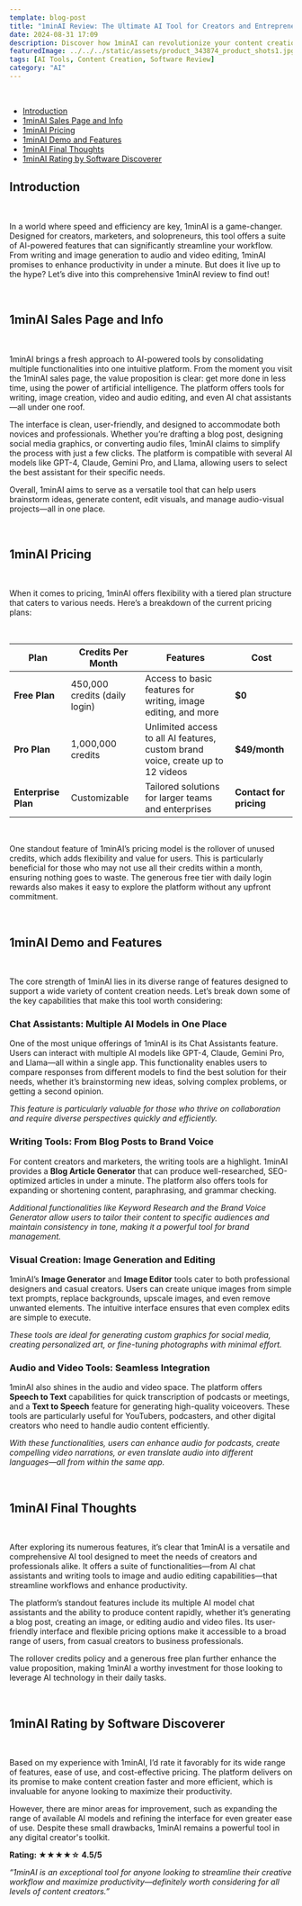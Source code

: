 ```yaml
---
template: blog-post
title: "1minAI Review: The Ultimate AI Tool for Creators and Entrepreneurs"
date: 2024-08-31 17:09
description: Discover how 1minAI can revolutionize your content creation process with its suite of AI-powered tools for writing, image editing, and audio-video enhancement.
featuredImage: ../../../static/assets/product_343874_product_shots1.jpg
tags: [AI Tools, Content Creation, Software Review]
category: "AI" 
---
```



<br>

<!-- Table of Contents will be dynamically generated and inserted here -->
<div class="toc">
  <ul>
    <li>
      <a href="#introduction">Introduction</a>
    </li>
    <li>
      <a href="#1minai-sales-page-and-info">1minAI Sales Page and Info</a>
    </li>
    <li>
      <a href="#1minai-pricing">1minAI Pricing</a>
    </li>
    <li>
      <a href="#1minai-demo-and-features">1minAI Demo and Features</a>
    </li>
    <li>
      <a href="#1minai-final-thoughts">1minAI Final Thoughts</a>
    </li>
    <li>
      <a href="#1minai-rating-by-softwarediscoverer">1minAI Rating by Software Discoverer</a>
    </li>
  </ul>
</div>

<h2 id="introduction">Introduction</h2>
<br>
<p>In a world where speed and efficiency are key, 1minAI is a game-changer. Designed for creators, marketers, and solopreneurs, this tool offers a suite of AI-powered features that can significantly streamline your workflow. From writing and image generation to audio and video editing, 1minAI promises to enhance productivity in under a minute. But does it live up to the hype? Let’s dive into this comprehensive 1minAI review to find out!</p>
<br>

<h2 id="1minai-sales-page-and-info">1minAI Sales Page and Info</h2>
<br>
<p>1minAI brings a fresh approach to AI-powered tools by consolidating multiple functionalities into one intuitive platform. From the moment you visit the 1minAI sales page, the value proposition is clear: get more done in less time, using the power of artificial intelligence. The platform offers tools for writing, image creation, video and audio editing, and even AI chat assistants—all under one roof.</p>
<p>The interface is clean, user-friendly, and designed to accommodate both novices and professionals. Whether you’re drafting a blog post, designing social media graphics, or converting audio files, 1minAI claims to simplify the process with just a few clicks. The platform is compatible with several AI models like GPT-4, Claude, Gemini Pro, and Llama, allowing users to select the best assistant for their specific needs.</p>
<p>Overall, 1minAI aims to serve as a versatile tool that can help users brainstorm ideas, generate content, edit visuals, and manage audio-visual projects—all in one place.</p>
<br>

<h2 id="1minai-pricing">1minAI Pricing</h2>
<br>

<p>When it comes to pricing, 1minAI offers flexibility with a tiered plan structure that caters to various needs. Here’s a breakdown of the current pricing plans:
</p><br>


| **Plan**             | **Credits Per Month**     | **Features**                                             | **Cost**                |
|----------------------|---------------------------|-----------------------------------------------------------|--------------------------|
| **Free Plan**        | 450,000 credits (daily login) | Access to basic features for writing, image editing, and more | **$0**                   |
| **Pro Plan**         | 1,000,000 credits         | Unlimited access to all AI features, custom brand voice, create up to 12 videos | **$49/month**            |
| **Enterprise Plan**  | Customizable              | Tailored solutions for larger teams and enterprises       | **Contact for pricing**  |
<br>

<p>One standout feature of 1minAI’s pricing model is the rollover of unused credits, which adds flexibility and value for users. This is particularly beneficial for those who may not use all their credits within a month, ensuring nothing goes to waste. The generous free tier with daily login rewards also makes it easy to explore the platform without any upfront commitment.</p>
<br>

<h2 id="1minai-demo-and-features">1minAI Demo and Features</h2>
<br>
<p>The core strength of 1minAI lies in its diverse range of features designed to support a wide variety of content creation needs. Let’s break down some of the key capabilities that make this tool worth considering:</p>

<h3>Chat Assistants: Multiple AI Models in One Place</h3>
<p>One of the most unique offerings of 1minAI is its Chat Assistants feature. Users can interact with multiple AI models like GPT-4, Claude, Gemini Pro, and Llama—all within a single app. This functionality enables users to compare responses from different models to find the best solution for their needs, whether it’s brainstorming new ideas, solving complex problems, or getting a second opinion.</p>
<p><em>This feature is particularly valuable for those who thrive on collaboration and require diverse perspectives quickly and efficiently.</em></p>

<h3>Writing Tools: From Blog Posts to Brand Voice</h3>
<p>For content creators and marketers, the writing tools are a highlight. 1minAI provides a <strong>Blog Article Generator</strong> that can produce well-researched, SEO-optimized articles in under a minute. The platform also offers tools for expanding or shortening content, paraphrasing, and grammar checking.</p>
<p><em>Additional functionalities like Keyword Research and the Brand Voice Generator allow users to tailor their content to specific audiences and maintain consistency in tone, making it a powerful tool for brand management.</em></p>

<h3>Visual Creation: Image Generation and Editing</h3>
<p>1minAI’s <strong>Image Generator</strong> and <strong>Image Editor</strong> tools cater to both professional designers and casual creators. Users can create unique images from simple text prompts, replace backgrounds, upscale images, and even remove unwanted elements. The intuitive interface ensures that even complex edits are simple to execute.</p>
<p><em>These tools are ideal for generating custom graphics for social media, creating personalized art, or fine-tuning photographs with minimal effort.</em></p>

<h3>Audio and Video Tools: Seamless Integration</h3>
<p>1minAI also shines in the audio and video space. The platform offers <strong>Speech to Text</strong> capabilities for quick transcription of podcasts or meetings, and a <strong>Text to Speech</strong> feature for generating high-quality voiceovers. These tools are particularly useful for YouTubers, podcasters, and other digital creators who need to handle audio content efficiently.</p>
<p><em>With these functionalities, users can enhance audio for podcasts, create compelling video narrations, or even translate audio into different languages—all from within the same app.</em></p>
<br>

<h2 id="1minai-final-thoughts">1minAI Final Thoughts</h2>
<br>
<p>After exploring its numerous features, it’s clear that 1minAI is a versatile and comprehensive AI tool designed to meet the needs of creators and professionals alike. It offers a suite of functionalities—from AI chat assistants and writing tools to image and audio editing capabilities—that streamline workflows and enhance productivity.</p>
<p>The platform’s standout features include its multiple AI model chat assistants and the ability to produce content rapidly, whether it’s generating a blog post, creating an image, or editing audio and video files. Its user-friendly interface and flexible pricing options make it accessible to a broad range of users, from casual creators to business professionals.</p>
<p>The rollover credits policy and a generous free plan further enhance the value proposition, making 1minAI a worthy investment for those looking to leverage AI technology in their daily tasks.</p>
<br>

<h2 id="1minai-rating-by-softwarediscoverer">1minAI Rating by Software Discoverer</h2>
<br>
<p>Based on my experience with 1minAI, I’d rate it favorably for its wide range of features, ease of use, and cost-effective pricing. The platform delivers on its promise to make content creation faster and more efficient, which is invaluable for anyone looking to maximize their productivity.</p>

<p>However, there are minor areas for improvement, such as expanding the range of available AI models and refining the interface for even greater ease of use. Despite these small drawbacks, 1minAI remains a powerful tool in any digital creator's toolkit.</p>

<p><strong>Rating: ★★★★☆ 4.5/5</strong></p>



<p><em>“1minAI is an exceptional tool for anyone looking to streamline their creative workflow and maximize productivity—definitely worth considering for all levels of content creators.”</em></p>

